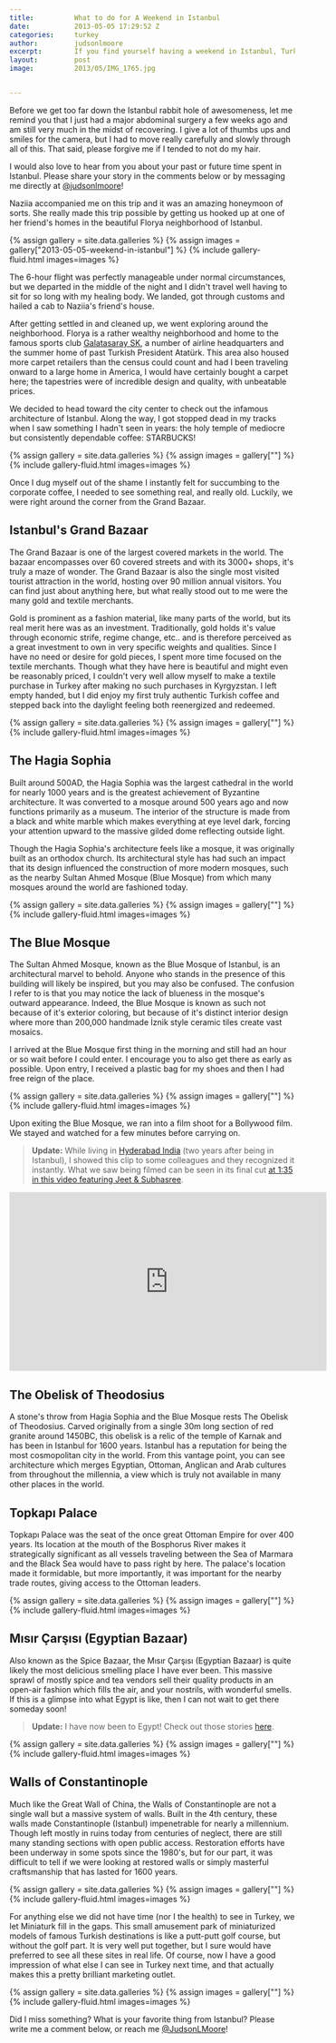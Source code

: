 ```yaml
---
title:			What to do for A Weekend in Istanbul
date:			2013-05-05 17:29:52 Z
categories:		turkey
author:			judsonlmoore
excerpt:		If you find yourself having a weekend in Istanbul, Turkey, then this is the guide for you! I was there just three days but saw a huge amount of sites.
layout:			post
image:			2013/05/IMG_1765.jpg


---
```


Before we get too far down the Istanbul rabbit hole of awesomeness, let me remind you that I just had a major abdominal surgery a few weeks ago and am still very much in the midst of recovering. I give a lot of thumbs ups and smiles for the camera, but I had to move really carefully and slowly through all of this. That said, please forgive me if I tended to not do my hair.

I would also love to hear from you about your past or future time spent in Istanbul. Please share your story in the comments below or by messaging me directly at [@judsonlmoore](http://twitter.com/judsonlmoore)!

Naziia accompanied me on this trip and it was an amazing honeymoon of sorts. She really made this trip possible by getting us hooked up at one of her friend's homes in the beautiful Florya neighborhood of Istanbul.

{% assign gallery = site.data.galleries %}
{% assign images = gallery["2013-05-05-weekend-in-istanbul"] %}
{% include gallery-fluid.html images=images %}

The 6-hour flight was perfectly manageable under normal circumstances, but we departed in the middle of the night and I didn't travel well having to sit for so long with my healing body. We landed, got through customs and hailed a cab to Naziia's friend's house.

After getting settled in and cleaned up, we went exploring around the neighborhood. Florya is a rather wealthy neighborhood and home to the famous sports club [Galatasaray SK](http://www.galatasaray.org/), a number of airline headquarters and the summer home of past Turkish President Atatürk. This area also housed more carpet retailers than the census could count and had I been traveling onward to a large home in America, I would have certainly bought a carpet here; the tapestries were of incredible design and quality, with unbeatable prices.

We decided to head toward the city center to check out the infamous architecture of Istanbul. Along the way, I got stopped dead in my tracks when I saw something I hadn't seen in years: the holy temple of mediocre but consistently dependable coffee: STARBUCKS!

{% assign gallery = site.data.galleries %}
{% assign images = gallery[""] %}
{% include gallery-fluid.html images=images %}

Once I dug myself out of the shame I instantly felt for succumbing to the corporate coffee, I needed to see something real, and really old. Luckily, we were right around the corner from the Grand Bazaar.

## Istanbul's Grand Bazaar

The Grand Bazaar is one of the largest covered markets in the world. The bazaar encompasses over 60 covered streets and with its 3000+ shops, it's truly a maze of wonder. The Grand Bazaar is also the single most visited tourist attraction in the world, hosting over 90 million annual visitors. You can find just about anything here, but what really stood out to me were the many gold and textile merchants.

Gold is prominent as a fashion material, like many parts of the world, but its real merit here was as an investment. Traditionally, gold holds it's value through economic strife, regime change, etc.. and is therefore perceived as a great investment to own in very specific weights and qualities. Since I have no need or desire for gold pieces, I spent more time focused on the textile merchants. Though what they have here is beautiful and might even be reasonably priced, I couldn't very well allow myself to make a textile purchase in Turkey after making no such purchases in Kyrgyzstan. I left empty handed, but I did enjoy my first truly authentic Turkish coffee and stepped back into the daylight feeling both reenergized and redeemed.

{% assign gallery = site.data.galleries %}
{% assign images = gallery[""] %}
{% include gallery-fluid.html images=images %}

## The Hagia Sophia

Built around 500AD, the Hagia Sophia was the largest cathedral in the world for nearly 1000 years and is the greatest achievement of Byzantine architecture. It was converted to a mosque around 500 years ago and now functions primarily as a museum. The interior of the structure is made from a black and white marble which makes everything at eye level dark, forcing your attention upward to the massive gilded dome reflecting outside light.

Though the Hagia Sophia's architecture feels like a mosque, it was originally built as an orthodox church. Its architectural style has had such an impact that its design influenced the construction of more modern mosques, such as the nearby Sultan Ahmed Mosque (Blue Mosque) from which many mosques around the world are fashioned today.

{% assign gallery = site.data.galleries %}
{% assign images = gallery[""] %}
{% include gallery-fluid.html images=images %}

## The Blue Mosque

The Sultan Ahmed Mosque, known as the Blue Mosque of Istanbul, is an architectural marvel to behold. Anyone who stands in the presence of this building will likely be inspired, but you may also be confused. The confusion I refer to is that you may notice the lack of blueness in the mosque's outward appearance. Indeed, the Blue Mosque is known as such not because of it's exterior coloring, but because of it's distinct interior design where more than 200,000 handmade İznik style ceramic tiles create vast mosaics.

I arrived at the Blue Mosque first thing in the morning and still had an hour or so wait before I could enter. I encourage you to also get there as early as possible. Upon entry, I received a plastic bag for my shoes and then I had free reign of the place.

{% assign gallery = site.data.galleries %}
{% assign images = gallery[""] %}
{% include gallery-fluid.html images=images %}

Upon exiting the Blue Mosque, we ran into a film shoot for a Bollywood film. We stayed and watched for a few minutes before carrying on.

> **Update:** While living in [Hyderabad India](https://www.judsonlmoore.com/india/) (two years after being in Istanbul), I showed this clip to some colleagues and they recognized it instantly. What we saw being filmed can be seen in its final cut [at 1:35 in this video featuring Jeet & Subhasree](https://www.youtube.com/watch?v=xNEsq9zMX-Y).

<iframe width="560" height="315" src="https://www.youtube.com/embed/7pL4DmS4Ork" frameborder="0" allow="accelerometer; autoplay; encrypted-media; gyroscope; picture-in-picture" allowfullscreen></iframe>

## The Obelisk of Theodosius

A stone's throw from Hagia Sophia and the Blue Mosque rests The Obelisk of Theodosius. Carved originally from a single 30m long section of red granite around 1450BC, this obelisk is a relic of the temple of Karnak and has been in Istanbul for 1600 years. Istanbul has a reputation for being the most cosmopolitan city in the world. From this vantage point, you can see architecture which merges Egyptian, Ottoman, Anglican and Arab cultures from throughout the millennia, a view which is truly not available in many other places in the world.

## Topkapı Palace

Topkapı Palace was the seat of the once great Ottoman Empire for over 400 years. Its location at the mouth of the Bosphorus River makes it strategically significant as all vessels traveling between the Sea of Marmara and the Black Sea would have to pass right by here. The palace's location made it formidable, but more importantly, it was important for the nearby trade routes, giving access to the Ottoman leaders.

{% assign gallery = site.data.galleries %}
{% assign images = gallery[""] %}
{% include gallery-fluid.html images=images %}

## Mısır Çarşısı (Egyptian Bazaar)

Also known as the Spice Bazaar, the Mısır Çarşısı (Egyptian Bazaar) is quite likely the most delicious smelling place I have ever been. This massive sprawl of mostly spice and tea vendors sell their quality products in an open-air fashion which fills the air, and your nostrils, with wonderful smells. If this is a glimpse into what Egypt is like, then I can not wait to get there someday soon!

> **Update:** I have now been to Egypt! Check out those stories [here](/egypt/).

{% assign gallery = site.data.galleries %}
{% assign images = gallery[""] %}
{% include gallery-fluid.html images=images %}

## Walls of Constantinople

Much like the Great Wall of China, the Walls of Constantinople are not a single wall but a massive system of walls. Built in the 4th century, these walls made Constantinople (Istanbul) impenetrable for nearly a millennium. Though left mostly in ruins today from centuries of neglect, there are still many standing sections with open public access. Restoration efforts have been underway in some spots since the 1980's, but for our part, it was difficult to tell if we were looking at restored walls or simply masterful craftsmanship that has lasted for 1600 years.

{% assign gallery = site.data.galleries %}
{% assign images = gallery[""] %}
{% include gallery-fluid.html images=images %}

For anything else we did not have time (nor I the health) to see in Turkey, we let Miniaturk fill in the gaps. This small amusement park of miniaturized models of famous Turkish destinations is like a putt-putt golf course, but without the golf part. It is very well put together, but I sure would have preferred to see all these sites in real life. Of course, now I have a good impression of what else I can see in Turkey next time, and that actually makes this a pretty brilliant marketing outlet.

{% assign gallery = site.data.galleries %}
{% assign images = gallery[""] %}
{% include gallery-fluid.html images=images %}

Did I miss something? What is your favorite thing from Istanbul? Please write me a comment below, or reach me [@JudsonLMoore](http://twitter.com/judsonlmoore)!
